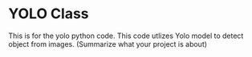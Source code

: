 # YOLO Class
 This is for the yolo python code. This code utlizes Yolo model to detect object from images. 
 (Summarize what your project is about)
